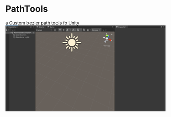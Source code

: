 # PathTools
a Custom bezier path tools fo Unity
![node editor preview](https://github.com/romifauzi/PathTools/blob/main/PathTools.gif)
